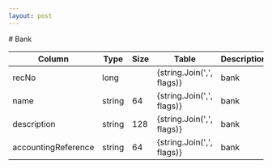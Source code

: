 ```yaml
---
layout: post
---
```


﻿# Bank


| Column | Type | Size | Table | Description |
| ------ | ---- | ---- | ----- | ----------- |
| recNo | long |  | {string.Join(',', flags)} | bank | 
| name | string | 64 | {string.Join(',', flags)} | bank | 
| description | string | 128 | {string.Join(',', flags)} | bank | 
| accountingReference | string | 64 | {string.Join(',', flags)} | bank | 
